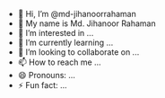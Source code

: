 - 👋 Hi, I’m @md-jihanoorrahaman
- 🙂 My name is Md. Jihanoor Rahaman 
- 👀 I’m interested in ...
- 🌱 I’m currently learning ...
- 💞️ I’m looking to collaborate on ...
- 📫 How to reach me ...
- 😄 Pronouns: ...
- ⚡ Fun fact: ...

<!---
md-jihanoorrahaman/md-jihanoorrahaman is a ✨ special ✨ repository because its `README.md` (this file) appears on your GitHub profile.
You can click the Preview link to take a look at your changes.
--->
